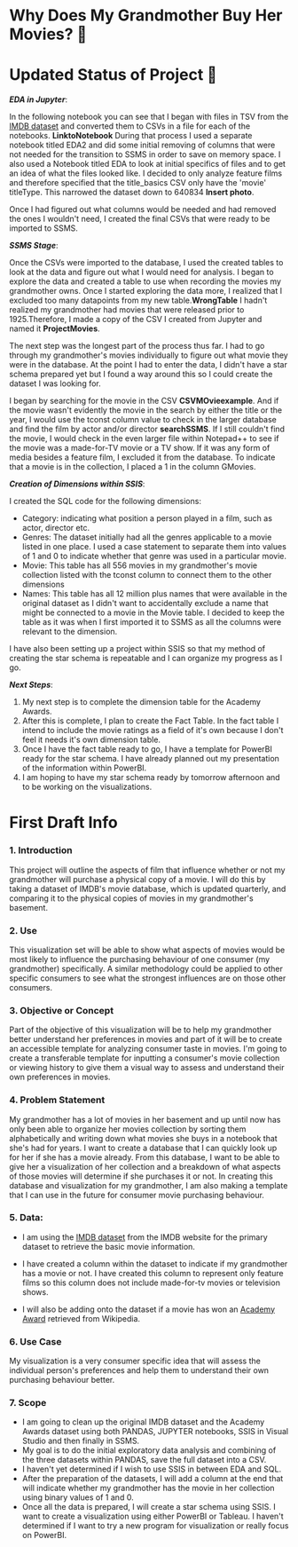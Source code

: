 # **Why Does My Grandmother Buy Her Movies?** :movie_camera:

# **Updated Status of Project** :movie_camera:

_**EDA in Jupyter**_: 

In the following notebook you can see that I began with files in TSV from the [IMDB dataset](https://www.imdb.com/interfaces/) and converted them to CSVs in a file for each of the notebooks. **LinktoNotebook** During that process I used a separate notebook titled EDA2 and did some initial removing of columns that were not needed for the transition to SSMS in order to save on memory space. I also used a Notebook titled EDA to look at initial specifics of files and to get an idea of what the files looked like. I decided to only analyze feature films and therefore specified that the title_basics CSV only have the 'movie' titleType. This narrowed the dataset down to 640834 **Insert photo**.

Once I had figured out what columns would be needed and had removed the ones I wouldn't need, I created the final CSVs that were ready to be imported to SSMS.

_**SSMS Stage**_: 

Once the CSVs were imported to the database, I used the created tables to look at the data and figure out what I would need for analysis. I began to explore the data and created a table to use when recording the movies my grandmother owns. Once I started exploring the data more, I realized that I excluded too many datapoints from my new table.**WrongTable** I hadn't realized my grandmother had movies that were released prior to 1925.Therefore, I made a copy of the CSV I created from Jupyter and named it **ProjectMovies**. 

The next step was the longest part of the process thus far. I had to go through my grandmother's movies individually to figure out what movie they were in the database. At the point I had to enter the data, I didn't have a star schema prepared yet but I found a way around this so I could create the dataset I was looking for.

I began by searching for the movie in the CSV **CSVMOvieexample**. And if the movie wasn't evidently the movie in the search by either the title or the year, I would use the tconst column value to check in the larger database and find the film by actor and/or director **searchSSMS**. If I still couldn't find the movie, I would check in the even larger file within Notepad++ to see if the movie was a made-for-TV movie or a TV show. If it was any form of media besides a feature film, I excluded it from the database. To indicate that a movie is in the collection, I placed a 1 in the column GMovies.

_**Creation of Dimensions within SSIS**_:

I created the SQL code for the following dimensions: 
- Category: indicating what position a person played in a film, such as actor, director etc. 
- Genres: The dataset initially had all the genres applicable to a movie listed in one place. I used a case statement to separate them into values of 1 and 0 to indicate whether that genre was used in a particular movie.
- Movie: This table has all 556 movies in my grandmother's movie collection listed with the tconst column to connect them to the other dimensions
- Names: This table has all 12 million plus names that were available in the original dataset as I didn't want to accidentally exclude a name that might be connected to a movie in the Movie table. I decided to keep the table as it was when I first imported it to SSMS as all the columns were relevant to the dimension.

I have also been setting up a project within SSIS so that my method of creating the star schema is repeatable and I can organize my progress as I go.

_**Next Steps**_:
1. My next step is to complete the dimension table for the Academy Awards.
2. After this is complete, I plan to create the Fact Table. In the fact table I intend to include the movie ratings as a field of it's own because I don't feel it needs it's own dimension table. 
3. Once I have the fact table ready to go, I have a template for PowerBI ready for the star schema. I have already planned out my presentation of the information within PowerBI.
4. I am hoping to have my star schema ready by tomorrow afternoon and to be working on the visualizations.

# First Draft Info
### **1. Introduction**
This project will outline the aspects of film that influence whether or not my grandmother will purchase a physical copy of a movie. I will do this by taking a dataset of IMDB's movie database, which is updated quarterly, and comparing it to the physical copies of movies in my grandmother's basement.

### **2. Use**
This visualization set will be able to show what aspects of movies would be most likely to influence the purchasing behaviour of one consumer (my grandmother) specifically. A similar methodology could be applied to other specific consumers to see what the strongest influences are on those other consumers.

### **3. Objective or Concept**
Part of the objective of this visualization will be to help my grandmother better understand her preferences in movies and part of it will be to create an accessible template for analyzing consumer taste in movies. I'm going to create a transferable template for inputting a consumer's movie collection or viewing history to give them a visual way to assess and understand their own preferences in movies.

### **4. Problem Statement**
My grandmother has a lot of movies in her basement and up until now has only been able to organize her movies collection by sorting them alphabetically and writing down what movies she buys in a notebook that she's had for years. I want to create a database that I can quickly look up for her if she has a movie already. From this database, I want to be able to give her a visualization of her collection and a breakdown of what aspects of those movies will determine if she purchases it or not. In creating this database and visualization for my grandmother, I am also making a template that I can use in the future for consumer movie purchasing behaviour.

### **5. Data:**

- I am using the [IMDB dataset](https://www.imdb.com/interfaces/) from the IMDB website for the primary dataset to retrieve the basic movie information. 

- I have created a column within the dataset to indicate if my grandmother has a movie or not. I have created this column to represent only feature films so this column does not include made-for-tv movies or television shows. 

- I will also be adding onto the dataset if a movie has won an [Academy Award](https://en.wikipedia.org/wiki/List_of_Academy_Award-winning_films) retrieved from Wikipedia.

### **6. Use Case**

My visualization is a very consumer specific idea that will assess the individual person's preferences and help them to understand their own purchasing behaviour better.

### **7. Scope**
    
- I am going to clean up the original IMDB dataset and the Academy Awards dataset using both PANDAS, JUPYTER notebooks, SSIS in Visual Studio and then finally in SSMS. 
- My goal is to do the initial exploratory data analysis and combining of the three datasets within PANDAS, save the full dataset into a CSV. 
- I haven't yet determined if I wish to use SSIS in between EDA and SQL. 
- After the preparation of the datasets, I will add a column at the end that will indicate whether my grandmother has the movie in her collection using binary values of 1 and 0.
- Once all the data is prepared, I will create a star schema using SSIS. I want to create a visualization using either PowerBI or Tableau. I haven't determined if I want to try a new program for visualization or really focus on PowerBI.



